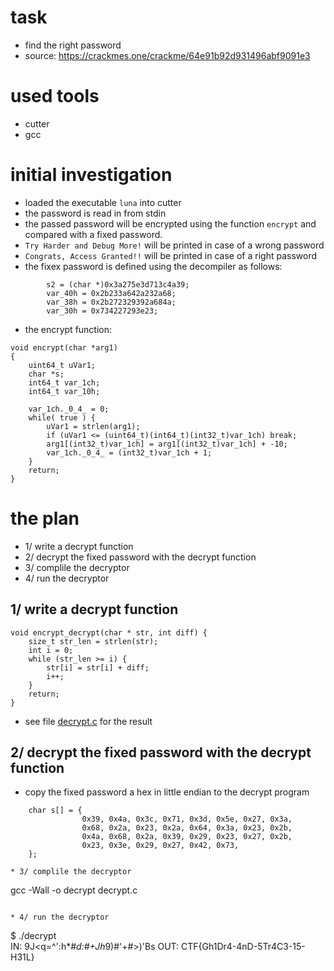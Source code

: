 # task
* find the right password
* source: https://crackmes.one/crackme/64e91b92d931496abf9091e3


# used tools
* cutter
* gcc


# initial investigation
* loaded the executable `luna` into cutter
* the password is read in from stdin
* the passed password will be encrypted using the function `encrypt` and compared with a fixed password.
* `Try Harder and Debug More!` will be printed in case of a wrong password
* `Congrats, Access Granted!!` will be printed in case of a right password
* the fixex password is defined using the decompiler as follows:
```
        s2 = (char *)0x3a275e3d713c4a39;
        var_40h = 0x2b233a642a232a68;
        var_38h = 0x2b272329392a684a;
        var_30h = 0x734227293e23;
```

* the encrypt function:
```
void encrypt(char *arg1)
{
    uint64_t uVar1;
    char *s;
    int64_t var_1ch;
    int64_t var_10h;
    
    var_1ch._0_4_ = 0;
    while( true ) {
        uVar1 = strlen(arg1);
        if (uVar1 <= (uint64_t)(int64_t)(int32_t)var_1ch) break;
        arg1[(int32_t)var_1ch] = arg1[(int32_t)var_1ch] + -10;
        var_1ch._0_4_ = (int32_t)var_1ch + 1;
    }
    return;
}

```


# the plan
* 1/ write a decrypt function
* 2/ decrypt the fixed password with the decrypt function
* 3/ complile the decryptor
* 4/ run the decryptor


## 1/ write a decrypt function
```
void encrypt_decrypt(char * str, int diff) {
    size_t str_len = strlen(str);
    int i = 0;
    while (str_len >= i) {
        str[i] = str[i] + diff;
        i++;
    }
    return;
}
```
* see file [decrypt.c](./decrypt.c)  for the result


## 2/ decrypt the fixed password with the decrypt function
* copy the fixed password a hex in little endian to the decrypt program
```
    char s[] = {
                0x39, 0x4a, 0x3c, 0x71, 0x3d, 0x5e, 0x27, 0x3a,
                0x68, 0x2a, 0x23, 0x2a, 0x64, 0x3a, 0x23, 0x2b,
                0x4a, 0x68, 0x2a, 0x39, 0x29, 0x23, 0x27, 0x2b,
                0x23, 0x3e, 0x29, 0x27, 0x42, 0x73,
    };

* 3/ complile the decryptor
```
gcc -Wall -o decrypt decrypt.c 
```

* 4/ run the decryptor
```
$ ./decrypt   
IN:  9J<q=^':h*#*d:#+Jh*9)#'+#>)'Bs
OUT: CTF{Gh1Dr4-4nD-5Tr4C3-15-H31L}

```
